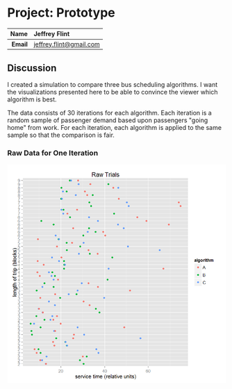 Project: Prototype
==============================

| **Name**  | Jeffrey Flint |
|----------:|:-------------|
| **Email** | jeffrey.flint@gmail.com |

## Discussion ##

I created a simulation to compare three bus scheduling algorithms.  I want the visualizations presented here to be able to convince the viewer which algorithm is best.

The data consists of 30 iterations for each algorithm.  Each iteration is a random sample of passenger demand based upon passengers "going home" from work. For each iteration, each algorithm is applied to the same sample so that the comparison is fair. 

###  Raw Data for One Iteration ###


![IMAGE](raw.png)
